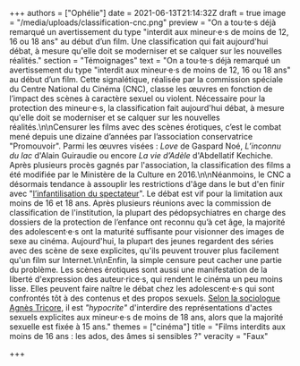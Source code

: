 +++
authors = ["Ophélie"]
date = 2021-06-13T21:14:32Z
draft = true
image = "/media/uploads/classification-cnc.png"
preview = "On a tou·te·s déjà remarqué un avertissement du type \"interdit aux mineur·e·s de moins de 12, 16 ou 18 ans\" au début d’un film. Une classification qui fait aujourd'hui débat, à mesure qu'elle doit se moderniser et se calquer sur les nouvelles réalités."
section = "Témoignages"
text = "On a tou·te·s déjà remarqué un avertissement du type \"interdit aux mineur·e·s de moins de 12, 16 ou 18 ans\" au début d’un film. Cette signalétique, réalisée par la commission spéciale du Centre National du Cinéma (CNC), classe les œuvres en fonction de l’impact des scènes à caractère sexuel ou violent. Nécessaire pour la protection des mineur·e·s, la classification fait aujourd'hui débat, à mesure qu'elle doit se moderniser et se calquer sur les nouvelles réalités.\n\nCensurer les films avec des scènes érotiques, c’est le combat mené depuis une dizaine d’années par l’association conservatrice \"Promouvoir\". Parmi les œuvres visées : _Love_ de Gaspard Noé, _L’inconnu du lac_ d'Alain Guiraudie ou encore _La vie d’Adèle_ d'Abdellatif Kechiche. Après plusieurs procès gagnés par l'association, la classification des films a été modifiée par le Ministère de la Culture en 2016.\n\nNéanmoins, le CNC a désormais tendance à assouplir les restrictions d'âge dans le but d'en finir avec \"[l’infantilisation du spectateur](https://www.liberation.fr/debats/2017/01/17/censure-au-cinema-pas-de-clap-de-fin_1542072/)\". Le débat est vif pour la limitation aux moins de 16 et 18 ans. Après plusieurs réunions avec la commission de classification de l'institution, la plupart des pédopsychiatres en charge des dossiers de la protection de l’enfance ont reconnu qu’à cet âge, la majorité des adolescent·e·s ont la maturité suffisante pour visionner des images de sexe au cinéma. Aujourd'hui, la plupart des jeunes regardent des séries avec des scène de sexe explicites, qu'ils peuvent trouver plus facilement qu'un film sur Internet.\n\nEnfin, la simple censure peut cacher une partie du problème. Les scènes érotiques sont aussi une manifestation de la liberté d'expression des auteur·rice·s, qui rendent le cinéma un peu moins lisse. Elles peuvent faire naître le débat chez les adolescent·e·s qui sont confrontés tôt à des contenus et des propos sexuels. [Selon la sociologue Agnès Tricore](https://www.cairn.info/petit-traite-de-la-liberte-de-creation--9782707159823-page-53.htm?fbclid=IwAR1iVMyD1MnDWuRDvMk6cHPUlCwDTNgFT-D3_T95SZ6Ysx7h36B6Tdfi89U), il est _\"hypocrite\"_ d'interdire des représentations d'actes sexuels explicites aux mineur·e·s de moins de 18 ans, alors que la majorité sexuelle est fixée à 15 ans."
themes = ["cinéma"]
title = "Films interdits aux moins de 16 ans : les ados, des âmes si sensibles ?"
veracity = "Faux"

+++
